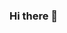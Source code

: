 ### Hi there 👋

<!--
**sily666/sily666** is a ✨ _special_ ✨ repository because its `README.md` (this file) appears on your GitHub profile.
[![Anurag's github stats](https://github-readme-stats.vercel.app/api?username=sily666)](https://github.com/anuraghazra/github-readme-stats)
Here are some ideas to get you started:

- 🔭 I’m currently working on ...
  + I'm sily.
- 🌱 I’m currently learning ...
- 👯 I’m looking to collaborate on ...
- 🤔 I’m looking for help with ...
- 💬 Ask me about ...
- 📫 How to reach me: ...
- 😄 Pronouns: ...
- ⚡ Fun fact: ...
-->
